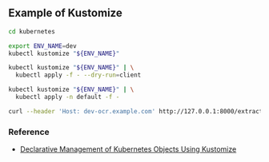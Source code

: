 ## Example of Kustomize

```bash
cd kubernetes

export ENV_NAME=dev
kubectl kustomize "${ENV_NAME}"

kubectl kustomize "${ENV_NAME}" | \
  kubectl apply -f - --dry-run=client

kubectl kustomize "${ENV_NAME}" | \
  kubectl apply -n default -f -

curl --header 'Host: dev-ocr.example.com' http://127.0.0.1:8000/extract
```

### Reference

- [Declarative Management of Kubernetes Objects Using Kustomize](https://kubernetes.io/docs/tasks/manage-kubernetes-objects/kustomization/)
